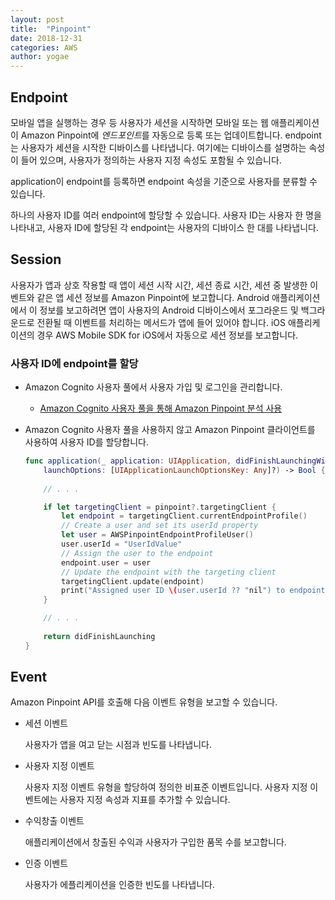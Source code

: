 ```yaml
---
layout: post
title:  "Pinpoint"
date: 2018-12-31
categories: AWS
author: yogae
---
```


## Endpoint

모바일 앱을 실행하는 경우 등 사용자가 세션을 시작하면 모바일 또는 웹 애플리케이션이 Amazon Pinpoint에 *엔드포인트*를 자동으로 등록 또는 업데이트합니다. endpoint는 사용자가 세션을 시작한 디바이스를 나타냅니다. 여기에는 디바이스를 설명하는 속성이 들어 있으며, 사용자가 정의하는 사용자 지정 속성도 포함될 수 있습니다.

application이 endpoint를 등록하면 endpoint 속성을 기준으로 사용자를 분류할 수 있습니다. 

하나의 사용자 ID를 여러 endpoint에 할당할 수 있습니다. 사용자 ID는 사용자 한 명을 나타내고, 사용자 ID에 할당된 각 endpoint는 사용자의 디바이스 한 대를 나타냅니다. 

## Session

사용자가 앱과 상호 작용할 때 앱이 세션 시작 시간, 세션 종료 시간, 세션 중 발생한 이벤트와 같은 앱 세션 정보를 Amazon Pinpoint에 보고합니다. Android 애플리케이션에서 이 정보를 보고하려면 앱이 사용자의 Android 디바이스에서 포그라운드 및 백그라운드로 전환될 때 이벤트를 처리하는 메서드가 앱에 들어 있어야 합니다. iOS 애플리케이션의 경우 AWS Mobile SDK for iOS에서 자동으로 세션 정보를 보고합니다.

### 사용자 ID에 endpoint를 할당

- Amazon Cognito 사용자 풀에서 사용자 가입 및 로그인을 관리합니다.

  - [Amazon Cognito 사용자 풀을 통해 Amazon Pinpoint 분석 사용](https://docs.aws.amazon.com/ko_kr/cognito/latest/developerguide/cognito-user-pools-pinpoint-integration.html)

- Amazon Cognito 사용자 풀을 사용하지 않고 Amazon Pinpoint 클라이언트를 사용하여 사용자 ID를 할당합니다.

  ```swift
  func application(_ application: UIApplication, didFinishLaunchingWithOptions
      launchOptions: [UIApplicationLaunchOptionsKey: Any]?) -> Bool {
      
      // . . .
  
      if let targetingClient = pinpoint?.targetingClient {
          let endpoint = targetingClient.currentEndpointProfile()
          // Create a user and set its userId property
          let user = AWSPinpointEndpointProfileUser()
          user.userId = "UserIdValue"
          // Assign the user to the endpoint
          endpoint.user = user
          // Update the endpoint with the targeting client
          targetingClient.update(endpoint)
          print("Assigned user ID \(user.userId ?? "nil") to endpoint \(endpoint.endpointId)")
      }
  
      // . . .
      
      return didFinishLaunching
  }
  ```


## Event

Amazon Pinpoint API를 호출해 다음 이벤트 유형을 보고할 수 있습니다.

- 세션 이벤트

  사용자가 앱을 여고 닫는 시점과 빈도를 나타냅니다.

- 사용자 지정 이벤트

  사용자 지정 이벤트 유형을 할당하여 정의한 비표준 이벤트입니다. 사용자 지정 이벤트에는 사용자 지정 속성과 지표를 추가할 수 있습니다.

- 수익창출 이벤트

  애플리케이션에서 창출된 수익과 사용자가 구입한 품목 수를 보고합니다.

- 인증 이벤트

  사용자가 에플리케이션을 인증한 빈도를 나타냅니다.

